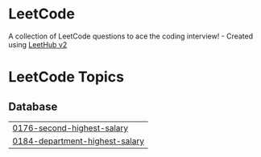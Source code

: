 # LeetCode
A collection of LeetCode questions to ace the coding interview! - Created using [LeetHub v2](https://github.com/arunbhardwaj/LeetHub-2.0)

<!---LeetCode Topics Start-->
# LeetCode Topics
## Database
|  |
| ------- |
| [0176-second-highest-salary](https://github.com/mathplanet/LeetCode/tree/master/0176-second-highest-salary) |
| [0184-department-highest-salary](https://github.com/mathplanet/LeetCode/tree/master/0184-department-highest-salary) |
<!---LeetCode Topics End-->